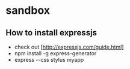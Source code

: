 sandbox
=======

How to install expressjs
------------------------
* check out [http://expressjs.com/guide.html]
* npm install -g express-generator
* express --css stylus myapp
